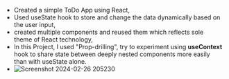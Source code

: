 - Created a simple ToDo App using React,
- Used useState hook to store and change the data dynamically based on the user input,
- created multiple components and reused them which reflects sole theme of React technology,
- In this Project, I used "Prop-drilling", try to experiment using <strong>useContext</strong> hook to share state between deeply nested components more easily than with useState alone.
- ![Screenshot 2024-02-26 205230](https://github.com/chiillbro/Todo-App/assets/144758027/dd2e94f0-54f5-426c-a65d-fee6eca71d7b)
